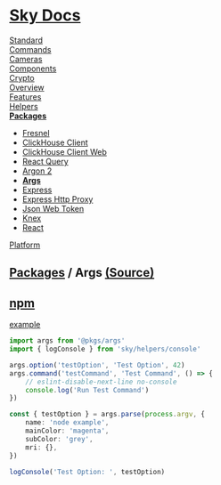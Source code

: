 <!--- This Args was auto-generated using "npx sky readme" --> 

# [Sky Docs](../../README.md)

[Standard](..%2F..%2Fstandard%2FREADME.md)   
[Commands](..%2F..%2F%5Fcommands%2Fdocs%2FREADME.md)   
[Cameras](..%2F..%2Fcameras%2FREADME.md)   
[Components](..%2F..%2Fcomponents%2FREADME.md)   
[Crypto](..%2F..%2Fcrypto%2FREADME.md)   
[Overview](..%2F..%2Fdocs%2FREADME.md)   
[Features](..%2F..%2Ffeatures%2FREADME.md)   
[Helpers](..%2F..%2Fhelpers%2FREADME.md)   
**[Packages](..%2F..%2Fpkgs%2FREADME.md)**   
* [Fresnel](..%2F..%2Fpkgs%2F%40artsy%2Ffresnel%2FREADME.md)
* [ClickHouse Client](..%2F..%2Fpkgs%2F%40clickhouse%2Fclient%2FREADME.md)
* [ClickHouse Client Web](..%2F..%2Fpkgs%2F%40clickhouse%2Fclient-web%2FREADME.md)
* [React Query](..%2F..%2Fpkgs%2F%40tanstack%2Freact-query%2FREADME.md)
* [Argon 2](..%2F..%2Fpkgs%2Fargon2%2FREADME.md)
* **[Args](..%2F..%2Fpkgs%2Fargs%2FREADME.md)**
* [Express](..%2F..%2Fpkgs%2Fexpress%2FREADME.md)
* [Express Http Proxy](..%2F..%2Fpkgs%2Fexpress-http-proxy%2FREADME.md)
* [Json Web Token](..%2F..%2Fpkgs%2Fjsonwebtoken%2FREADME.md)
* [Knex](..%2F..%2Fpkgs%2Fknex%2FREADME.md)
* [React](..%2F..%2Fpkgs%2Freact%2FREADME.md)
  
[Platform](..%2F..%2Fplatform%2FREADME.md)   

## [Packages](..%2F..%2Fpkgs%2FREADME.md) / Args [(Source)](..%2F..%2Fpkgs%2Fargs%2F)

## [npm](https://www.npmjs.com/package/args)

[example](../../%5Fexamples/@pkgs/args)

```typescript
import args from '@pkgs/args'
import { logConsole } from 'sky/helpers/console'

args.option('testOption', 'Test Option', 42)
args.command('testCommand', 'Test Command', () => {
    // eslint-disable-next-line no-console
    console.log('Run Test Command')
})

const { testOption } = args.parse(process.argv, {
    name: 'node example',
    mainColor: 'magenta',
    subColor: 'grey',
    mri: {},
})

logConsole('Test Option: ', testOption)

```